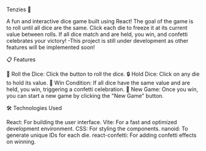 Tenzies 🎲

A fun and interactive dice game built using React! The goal of the game is to roll until all dice are the same. 
Click each die to freeze it at its current value between rolls. If all dice match and are held, you win, and confetti celebrates your victory!
-This project is still under development as other features will be implemented soon!

📋 Features

🎲 Roll the Dice: Click the button to roll the dice.
🔒 Hold Dice: Click on any die to hold its value.
🎉 Win Condition: If all dice have the same value and are held, you win, triggering a confetti celebration.
🔄 New Game: Once you win, you can start a new game by clicking the "New Game" button.

🛠️ Technologies Used

React: For building the user interface.
Vite: For a fast and optimized development environment.
CSS: For styling the components.
nanoid: To generate unique IDs for each die.
react-confetti: For adding confetti effects on winning.
